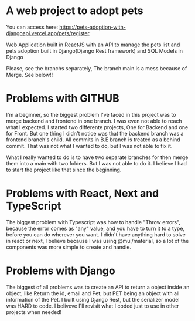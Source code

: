 # A web project to adopt pets

You can access here: https://pets-adoption-with-djangoapi.vercel.app/pets/register

Web Application built in ReactJS with an API to manage the pets list and pets adoption built in Django(Django Rest framework) and SQL Models in Django

Please, see the branchs separately, The branch main is a mess because of Merge. See below!!

# Problems with GITHUB

I'm a beginner, so the biggest problem I've faced in this project was to merge backend and frontend in one branch. I was even not able to reach what I expected.
I started two differente projects, One for Backend and one for Front. But one thing I didn't notice was that the backend branch was a frontend branch's child. All commits in B.E branch is treated as a behind commit. That was not what I wanted to do, but I was not able to fix it.

What I really wanted to do is to have two separate branches for then merge them into a main with two folders. But I was not able to do it. I believe I had to start the project like that since the beginning.

# Problems with React, Next and TypeScript

The biggest problem with Typescript was how to handle "Throw errors", because the error comes as "any" value, and you have to turn it to a type, before you can do wherever you want.
I didn't have anything hard to solve in react or next, I believe because I was using @mui/material, so a lot of the components was more simple to create and handle.

# Problems with Django

The biggest of all problems was to create an API to return a object inside an object, like Return the id, email and Pet; but PET being an object with all information of the Pet.
I built using Django Rest, but the serializer model was HARD to code. I beliveve I'll revisit what I coded just to use in other projects when needed!
